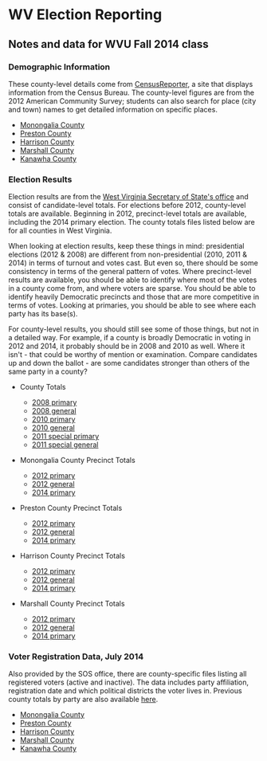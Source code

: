 WV Election Reporting
=====================

## Notes and data for WVU Fall 2014 class

### Demographic Information

These county-level details come from [CensusReporter](http://censusreporter.org/), a site that displays information from the Census Bureau. The county-level figures are from the 2012 American Community Survey; students can also search for place (city and town) names to get detailed information on specific places.

* [Monongalia County](http://censusreporter.org/profiles/05000US54061-monongalia-county-wv/)
* [Preston County](http://censusreporter.org/profiles/05000US54077-preston-county-wv/)
* [Harrison County](http://censusreporter.org/profiles/05000US54033-harrison-county-wv/)
* [Marshall County](http://censusreporter.org/profiles/05000US54051-marshall-county-wv/)
* [Kanawha County](http://censusreporter.org/profiles/05000US54039-kanawha-county-wv/)

### Election Results

Election results are from the [West Virginia Secretary of State's office](http://apps.sos.wv.gov/elections/results/Default.aspx?year=2014&eid=14) and consist of candidate-level totals. For elections before 2012, county-level totals are available. Beginning in 2012, precinct-level totals are available, including the 2014 primary election. The county totals files listed below are for all counties in West Virginia.

When looking at election results, keep these things in mind: presidential elections (2012 & 2008) are different from non-presidential (2010, 2011 & 2014) in terms of turnout and votes cast. But even so, there should be some consistency in terms of the general pattern of votes. Where precinct-level results are available, you should be able to identify where most of the votes in a county come from, and where voters are sparse. You should be able to identify heavily Democratic precincts and those that are more competitive in terms of votes. Looking at primaries, you should be able to see where each party has its base(s).

For county-level results, you should still see some of those things, but not in a detailed way. For example, if a county is broadly Democratic in voting in 2012 and 2014, it probably should be in 2008 and 2010 as well. Where it isn't - that could be worthy of mention or examination. Compare candidates up and down the ballot - are some candidates stronger than others of the same party in a county?

* County Totals
	* [2008 primary](https://www.strongspace.com/shared/gis30tnmto)
	* [2008 general](https://www.strongspace.com/shared/v68li4ca7p)
	* [2010 primary](https://www.strongspace.com/shared/cldmvwzgaz)
	* [2010 general](https://www.strongspace.com/shared/zy91t9m15j)
	* [2011 special primary](https://www.strongspace.com/shared/ofkconiekv)
	* [2011 special general](https://www.strongspace.com/shared/hmlyedos2a)

* Monongalia County Precinct Totals
	* [2012 primary](https://www.strongspace.com/shared/4pbpsrpj1i)
	* [2012 general](https://www.strongspace.com/shared/7tg52wd5ak)
	* [2014 primary](https://www.strongspace.com/shared/o4w7o8blry)

* Preston County Precinct Totals
	* [2012 primary](https://www.strongspace.com/shared/2l5sqa1z4v)
	* [2012 general](https://www.strongspace.com/shared/biyqycwv98)
	* [2014 primary](https://www.strongspace.com/shared/zavl8vjp33)

* Harrison County Precinct Totals
	* [2012 primary](https://www.strongspace.com/shared/c1vu1ut9eh)
	* [2012 general](https://www.strongspace.com/shared/f9kd048xqj)
	* [2014 primary](https://www.strongspace.com/shared/npte80wbw2)

* Marshall County Precinct Totals
	* [2012 primary](https://www.strongspace.com/shared/9wlo3s79eh)
	* [2012 general](https://www.strongspace.com/shared/r4u7z5m0nc)
	* [2014 primary](https://www.strongspace.com/shared/gfnkbf4mot)

### Voter Registration Data, July 2014

Also provided by the SOS office, there are county-specific files listing all registered voters (active and inactive). The data includes party affiliation, registration date and which political districts the voter lives in. Previous county totals by party are also available [here](http://www.sos.wv.gov/elections/history/Pages/Voter_Registration_History.aspx).

* [Monongalia County](https://www.strongspace.com/shared/tgwj67fw10)
* [Preston County](https://www.strongspace.com/shared/2c52hqp77g)
* [Harrison County](https://www.strongspace.com/shared/pep4auovc6)
* [Marshall County](https://www.strongspace.com/shared/i7b9lqd5y0)
* [Kanawha County](https://www.strongspace.com/shared/9dq6xvwol8)
